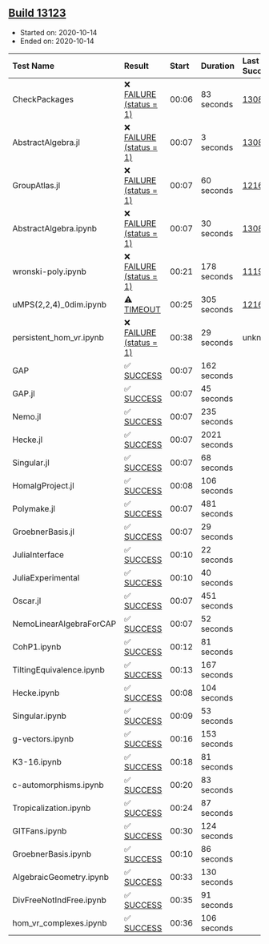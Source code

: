## [Build 13123](https://oscarci.mathematik.uni-kl.de/job/oscar/13123/)

* Started on: 2020-10-14
* Ended on: 2020-10-14

| Test Name    | Result | Start | Duration | Last Success | First Failure |
|:-------------|:-------|:------|:---------|:-------------|:--------------|
| CheckPackages | ❌ [FAILURE (status = 1)](https://oscarci.mathematik.uni-kl.de/job/oscar/13123/artifact/logs/build-13123/CheckPackages.log) | 00:06 | 83 seconds | [13085](https://oscarci.mathematik.uni-kl.de/job/oscar/13085/) | [13086](https://oscarci.mathematik.uni-kl.de/job/oscar/13086/) |
| AbstractAlgebra.jl | ❌ [FAILURE (status = 1)](https://oscarci.mathematik.uni-kl.de/job/oscar/13123/artifact/logs/build-13123/AbstractAlgebra.jl.log) | 00:07 | 3 seconds | [13085](https://oscarci.mathematik.uni-kl.de/job/oscar/13085/) | [13086](https://oscarci.mathematik.uni-kl.de/job/oscar/13086/) |
| GroupAtlas.jl | ❌ [FAILURE (status = 1)](https://oscarci.mathematik.uni-kl.de/job/oscar/13123/artifact/logs/build-13123/GroupAtlas.jl.log) | 00:07 | 60 seconds | [12167](https://oscarci.mathematik.uni-kl.de/job/oscar/12167/) | [12168](https://oscarci.mathematik.uni-kl.de/job/oscar/12168/) |
| AbstractAlgebra.ipynb | ❌ [FAILURE (status = 1)](https://oscarci.mathematik.uni-kl.de/job/oscar/13123/artifact/logs/build-13123/AbstractAlgebra.ipynb.log) | 00:07 | 30 seconds | [13085](https://oscarci.mathematik.uni-kl.de/job/oscar/13085/) | [13086](https://oscarci.mathematik.uni-kl.de/job/oscar/13086/) |
| wronski-poly.ipynb | ❌ [FAILURE (status = 1)](https://oscarci.mathematik.uni-kl.de/job/oscar/13123/artifact/logs/build-13123/wronski-poly.ipynb.log) | 00:21 | 178 seconds | [11192](https://oscarci.mathematik.uni-kl.de/job/oscar/11192/) | [11193](https://oscarci.mathematik.uni-kl.de/job/oscar/11193/) |
| uMPS(2,2,4)_0dim.ipynb | ⚠ [TIMEOUT](https://oscarci.mathematik.uni-kl.de/job/oscar/13123/artifact/logs/build-13123/uMPS-2-2-4-_0dim.ipynb.log) | 00:25 | 305 seconds | [12167](https://oscarci.mathematik.uni-kl.de/job/oscar/12167/) | [12168](https://oscarci.mathematik.uni-kl.de/job/oscar/12168/) |
| persistent_hom_vr.ipynb | ❌ [FAILURE (status = 1)](https://oscarci.mathematik.uni-kl.de/job/oscar/13123/artifact/logs/build-13123/persistent_hom_vr.ipynb.log) | 00:38 | 29 seconds | unknown | unknown |
| GAP | ✅ [SUCCESS](https://oscarci.mathematik.uni-kl.de/job/oscar/13123/artifact/logs/build-13123/GAP.log) | 00:07 | 162 seconds |  |  |
| GAP.jl | ✅ [SUCCESS](https://oscarci.mathematik.uni-kl.de/job/oscar/13123/artifact/logs/build-13123/GAP.jl.log) | 00:07 | 45 seconds |  |  |
| Nemo.jl | ✅ [SUCCESS](https://oscarci.mathematik.uni-kl.de/job/oscar/13123/artifact/logs/build-13123/Nemo.jl.log) | 00:07 | 235 seconds |  |  |
| Hecke.jl | ✅ [SUCCESS](https://oscarci.mathematik.uni-kl.de/job/oscar/13123/artifact/logs/build-13123/Hecke.jl.log) | 00:07 | 2021 seconds |  |  |
| Singular.jl | ✅ [SUCCESS](https://oscarci.mathematik.uni-kl.de/job/oscar/13123/artifact/logs/build-13123/Singular.jl.log) | 00:07 | 68 seconds |  |  |
| HomalgProject.jl | ✅ [SUCCESS](https://oscarci.mathematik.uni-kl.de/job/oscar/13123/artifact/logs/build-13123/HomalgProject.jl.log) | 00:08 | 106 seconds |  |  |
| Polymake.jl | ✅ [SUCCESS](https://oscarci.mathematik.uni-kl.de/job/oscar/13123/artifact/logs/build-13123/Polymake.jl.log) | 00:07 | 481 seconds |  |  |
| GroebnerBasis.jl | ✅ [SUCCESS](https://oscarci.mathematik.uni-kl.de/job/oscar/13123/artifact/logs/build-13123/GroebnerBasis.jl.log) | 00:07 | 29 seconds |  |  |
| JuliaInterface | ✅ [SUCCESS](https://oscarci.mathematik.uni-kl.de/job/oscar/13123/artifact/logs/build-13123/JuliaInterface.log) | 00:10 | 22 seconds |  |  |
| JuliaExperimental | ✅ [SUCCESS](https://oscarci.mathematik.uni-kl.de/job/oscar/13123/artifact/logs/build-13123/JuliaExperimental.log) | 00:10 | 40 seconds |  |  |
| Oscar.jl | ✅ [SUCCESS](https://oscarci.mathematik.uni-kl.de/job/oscar/13123/artifact/logs/build-13123/Oscar.jl.log) | 00:07 | 451 seconds |  |  |
| NemoLinearAlgebraForCAP | ✅ [SUCCESS](https://oscarci.mathematik.uni-kl.de/job/oscar/13123/artifact/logs/build-13123/NemoLinearAlgebraForCAP.log) | 00:07 | 52 seconds |  |  |
| CohP1.ipynb | ✅ [SUCCESS](https://oscarci.mathematik.uni-kl.de/job/oscar/13123/artifact/logs/build-13123/CohP1.ipynb.log) | 00:12 | 81 seconds |  |  |
| TiltingEquivalence.ipynb | ✅ [SUCCESS](https://oscarci.mathematik.uni-kl.de/job/oscar/13123/artifact/logs/build-13123/TiltingEquivalence.ipynb.log) | 00:13 | 167 seconds |  |  |
| Hecke.ipynb | ✅ [SUCCESS](https://oscarci.mathematik.uni-kl.de/job/oscar/13123/artifact/logs/build-13123/Hecke.ipynb.log) | 00:08 | 104 seconds |  |  |
| Singular.ipynb | ✅ [SUCCESS](https://oscarci.mathematik.uni-kl.de/job/oscar/13123/artifact/logs/build-13123/Singular.ipynb.log) | 00:09 | 53 seconds |  |  |
| g-vectors.ipynb | ✅ [SUCCESS](https://oscarci.mathematik.uni-kl.de/job/oscar/13123/artifact/logs/build-13123/g-vectors.ipynb.log) | 00:16 | 153 seconds |  |  |
| K3-16.ipynb | ✅ [SUCCESS](https://oscarci.mathematik.uni-kl.de/job/oscar/13123/artifact/logs/build-13123/K3-16.ipynb.log) | 00:18 | 81 seconds |  |  |
| c-automorphisms.ipynb | ✅ [SUCCESS](https://oscarci.mathematik.uni-kl.de/job/oscar/13123/artifact/logs/build-13123/c-automorphisms.ipynb.log) | 00:20 | 83 seconds |  |  |
| Tropicalization.ipynb | ✅ [SUCCESS](https://oscarci.mathematik.uni-kl.de/job/oscar/13123/artifact/logs/build-13123/Tropicalization.ipynb.log) | 00:24 | 87 seconds |  |  |
| GITFans.ipynb | ✅ [SUCCESS](https://oscarci.mathematik.uni-kl.de/job/oscar/13123/artifact/logs/build-13123/GITFans.ipynb.log) | 00:30 | 124 seconds |  |  |
| GroebnerBasis.ipynb | ✅ [SUCCESS](https://oscarci.mathematik.uni-kl.de/job/oscar/13123/artifact/logs/build-13123/GroebnerBasis.ipynb.log) | 00:10 | 86 seconds |  |  |
| AlgebraicGeometry.ipynb | ✅ [SUCCESS](https://oscarci.mathematik.uni-kl.de/job/oscar/13123/artifact/logs/build-13123/AlgebraicGeometry.ipynb.log) | 00:33 | 130 seconds |  |  |
| DivFreeNotIndFree.ipynb | ✅ [SUCCESS](https://oscarci.mathematik.uni-kl.de/job/oscar/13123/artifact/logs/build-13123/DivFreeNotIndFree.ipynb.log) | 00:35 | 91 seconds |  |  |
| hom_vr_complexes.ipynb | ✅ [SUCCESS](https://oscarci.mathematik.uni-kl.de/job/oscar/13123/artifact/logs/build-13123/hom_vr_complexes.ipynb.log) | 00:36 | 106 seconds |  |  |
